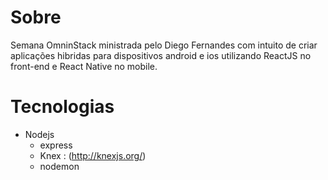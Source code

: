 # Sobre

Semana OmninStack ministrada pelo Diego Fernandes com intuito de criar aplicações hibridas para dispositivos android e ios utilizando ReactJS no front-end e React Native no mobile.

# Tecnologias

- Nodejs
  - express
  - Knex : (http://knexjs.org/)
  - nodemon
